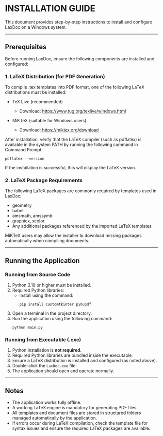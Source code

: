 # INSTALLATION GUIDE

This document provides step-by-step instructions to install and configure LaxDoc on a Windows system.

---

## Prerequisites

Before running LaxDoc, ensure the following components are installed and configured:

### 1. LaTeX Distribution (for PDF Generation)
To compile .tex templates into PDF format, one of the following LaTeX distributions must be installed:

- TeX Live (recommended)
  - Download: https://www.tug.org/texlive/windows.html

- MiKTeX (suitable for Windows users)
  - Download: https://miktex.org/download

After installation, verify that the LaTeX compiler (such as pdflatex) is available in the system PATH by running the following command in Command Prompt:

```
pdflatex --version
```

If the installation is successful, this will display the LaTeX version.

### 2. LaTeX Package Requirements
The following LaTeX packages are commonly required by templates used in LaxDoc:
- geometry
- babel
- amsmath, amssymb
- graphicx, xcolor
- Any additional packages referenced by the imported LaTeX templates

MiKTeX users may allow the installer to download missing packages automatically when compiling documents.

---

## Running the Application

### Running from Source Code
1. Python 3.10 or higher must be installed.
2. Required Python libraries:
   - Install using the command:
     ```
     pip install customtkinter pymupdf
     ```
3. Open a terminal in the project directory.
4. Run the application using the following command:
   ```
   python main.py
   ```

### Running from Executable (.exe)
1. Python installation is **not required**.
2. Required Python libraries are bundled inside the executable.
3. Ensure a LaTeX distribution is installed and configured (as noted above).
4. Double-click the `LaxDoc.exe` file.
5. The application should open and operate normally.

---

## Notes
- The application works fully offline.
- A working LaTeX engine is mandatory for generating PDF files.
- All templates and document files are stored in structured folders managed automatically by the application.
- If errors occur during LaTeX compilation, check the template file for syntax issues and ensure the required LaTeX packages are available.

